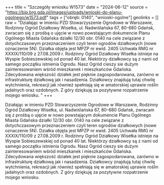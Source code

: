 +++
title = "Szczegóły wniosku W1573"
date = "2024-06-12"
source = "https://bip.brg.gda.pl/images/uploads/wnioski-do-planu-ogolnego/w1573.pdf"
tags = ["obręb: 0140", "wnioski-ogolne"]
geolinks = []
raw = "Działając w imieniu PZD Stowarzyszenie Ogrodowe w Warszawie, Rodzinny Ogród Działkowy Wisełka, ul. Nadwiślańska 67, 80-680 Gdańsk, zwracam się z prośbą o ujęcie w nowo powstającym dokumencie Planu Ogólnego Miasta Gdańska działki 12/30 obr. 0140 na cele związane z dotychczasowym przeznaczeniem czyli teren ogrodów działkowych (nowe oznaczenie 5N). Działka objęta jest MPZP nr ewid. 2405 Uchwała RMG nr XXXIX/110/09 z 27.08.2009 r. Rodzinny Ogród Działkowy Wisełka istnieje na Wyspie Sobieszewskiej od ponad 40 lat. Niektórzy działkowcy są z nami od samego początku istnienia Ogrodu. Nasz Ogród cieszy sie dużym zainteresowaniem wśród mieszkanek i mieszkańców Gdańska. Zdecydowana większość działek jest pięknie zagospodarowana, zarówno w infrastrukturę działkową jak i nasadzenia. Działkowcy znajdują tutaj chwilę wytchnienia, rekreacji jak również spełniają się w amatorskiej uprawie roślin jadalnych oraz ozdobnych. Z góry dziękuję za pozytywne rozpatrzenie mojego wniosku. "
+++

Działając w imieniu PZD Stowarzyszenie Ogrodowe w Warszawie, Rodzinny Ogród
Działkowy Wisełka, ul. Nadwiślańska 67, 80-680 Gdańsk, zwracam się z prośbą o ujęcie w nowo
powstającym dokumencie Planu Ogólnego Miasta Gdańska działki 12/30 obr. 0140 na cele
związane z dotychczasowym przeznaczeniem czyli teren ogrodów działkowych (nowe
oznaczenie 5N). Działka objęta jest MPZP nr ewid. 2405 Uchwała RMG nr XXXIX/110/09 z
27.08.2009 r. Rodzinny Ogród Działkowy Wisełka istnieje na Wyspie Sobieszewskiej od ponad 40
lat. Niektórzy działkowcy są z nami od samego początku istnienia Ogrodu. Nasz Ogród cieszy sie
dużym zainteresowaniem wśród mieszkanek i mieszkańców Gdańska. Zdecydowana większość
działek jest pięknie zagospodarowana, zarówno w infrastrukturę działkową jak i nasadzenia.
Działkowcy znajdują tutaj chwilę wytchnienia, rekreacji jak również spełniają się w amatorskiej
uprawie roślin jadalnych oraz ozdobnych. Z góry dziękuję za pozytywne rozpatrzenie mojego
wniosku.



